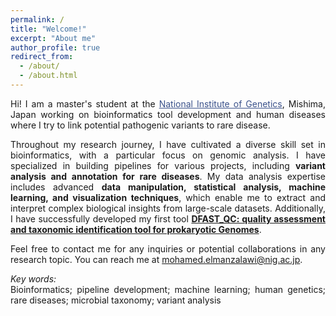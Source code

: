 ```yaml
---
permalink: /
title: "Welcome!"
excerpt: "About me"
author_profile: true
redirect_from: 
  - /about/
  - /about.html
---
```

<style> body {text-align: justify} </style> <!-- Justify text. -->

Hi! I am a master's student at the <a href="https://www.nig.ac.jp/nig/" target="_blank" style="color:#3B528B;">National Institute of Genetics</a>, Mishima, Japan working on bioinformatics tool development and human diseases where I try to link potential pathogenic variants to rare disease. <br> 

Throughout my research journey, I have cultivated a diverse skill set in bioinformatics, with a particular focus on genomic analysis. I have specialized in building pipelines for various projects, including **variant analysis and annotation for rare diseases**. My data analysis expertise includes  advanced **data manipulation, statistical analysis, machine learning, and visualization techniques**, which enable me to extract and interpret complex biological insights from large-scale datasets. Additionally, I have successfully developed my first tool **[DFAST_QC: quality assessment and taxonomic identification tool for prokaryotic Genomes](https://github.com/nigyta/dfast_qc)**.

Feel free to contact me for any inquiries or potential collaborations in any research topic. You can reach me at <a href="mailto:mohamed.elmanzalawi@nig.ac.jp" target="_blank" style="color:#3B528B;">mohamed.elmanzalawi@nig.ac.jp</a>.<br>

*Key words:*<br>
Bioinformatics; pipeline development; machine learning; human genetics; rare diseases; microbial taxonomy; variant analysis<br>

<meta name="google-site-verification" content="UbZe53clXa9aU6Eo52oNNiqFMeq1klDD4_m8R_C7cEk" />
